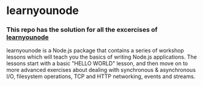 # learnyounode

### This repo has the solution for all the excercises of [learnyounode](https://www.npmjs.com/package/learnyounode)
learnyounode is a Node.js package that contains a series of workshop lessons which will teach you the basics of writing Node.js applications. The lessons start with a basic "HELLO WORLD" lesson, and then move on to more advanced exercises about dealing with synchronous & asynchronous I/O, filesystem operations, TCP and HTTP networking, events and streams.
